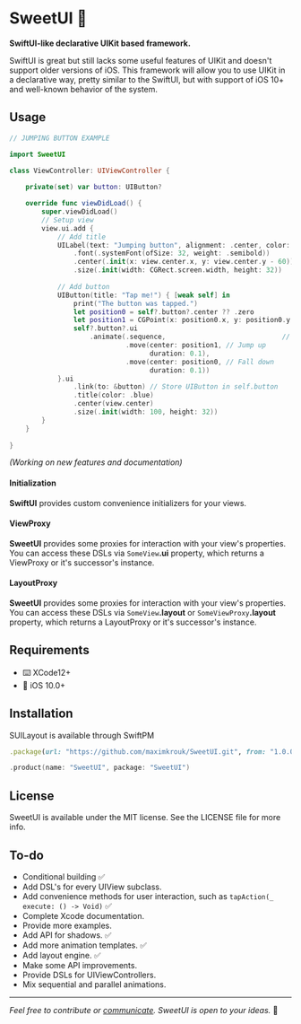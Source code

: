 # SweetUI 🍯

__SwiftUI-like declarative UIKit based framework.__

SwiftUI is great but still lacks some useful features of UIKit and doesn't support older versions of iOS. This framework will allow you to use UIKit in a declarative way, pretty similar to the SwiftUI, but with support of iOS 10+ and well-known behavior of the system.

## Usage

```swift
// JUMPING BUTTON EXAMPLE

import SweetUI

class ViewController: UIViewController {
    
    private(set) var button: UIButton?

    override func viewDidLoad() {
        super.viewDidLoad()
        // Setup view
        view.ui.add {
          	// Add title
            UILabel(text: "Jumping button", alignment: .center, color: .red).ui
                .font(.systemFont(ofSize: 32, weight: .semibold))
                .center(.init(x: view.center.x, y: view.center.y - 60))
                .size(.init(width: CGRect.screen.width, height: 32))
          
          	// Add button
            UIButton(title: "Tap me!") { [weak self] in
                print("The button was tapped.")
                let position0 = self?.button?.center ?? .zero
                let position1 = CGPoint(x: position0.x, y: position0.y - 32)
                self?.button?.ui
                    .animate(.sequence,								// Perform one by one
                             .move(center: position1, // Jump up
                                   duration: 0.1),
                             .move(center: position0, // Fall down
                                   duration: 0.1))
            }.ui
                .link(to: &button) // Store UIButton in self.button
                .title(color: .blue)
                .center(view.center)
                .size(.init(width: 100, height: 32))
        }
    }
    
}
```

_(Working on new features and documentation)_

#### Initialization

__SwiftUI__ provides custom convenience initializers for your views.

#### ViewProxy

__SweetUI__ provides some proxies for interaction with your view's properties. You can access these DSLs via `SomeView`__.ui__ property, which returns a ViewProxy or it's successor's instance.

#### LayoutProxy

__SweetUI__ provides some proxies for interaction with your view's properties. You can access these DSLs via `SomeView`__.layout__ or `SomeViewProxy`__.layout__ property, which returns a LayoutProxy or it's successor's instance.

## Requirements

- ⌨️    XCode12+
- 📱    iOS 10.0+

## Installation

SUILayout is available through SwiftPM

```ruby
.package(url: "https://github.com/maximkrouk/SweetUI.git", from: "1.0.0-beta.1.1")
```

```swift
.product(name: "SweetUI", package: "SweetUI")
```

## License

SweetUI is available under the MIT license. See the LICENSE file for more info.

## To-do

- Conditional building ✅
- Add DSL's for every UIView subclass.
- Add convenience methods for user interaction, such as `tapAction(_ execute: () -> Void)` ✅
- Complete Xcode documentation.
- Provide more examples.
- Add API for shadows. ✅
- Add more animation templates. ✅
- Add layout engine. ✅
- Make some API improvements.
- Provide DSLs for UIViewControllers.
- Mix sequential and parallel animations.

------

*Feel free to contribute or [communicate](https://twitter.com/mxcat_). SweetUI is open to your ideas.* 🌝
